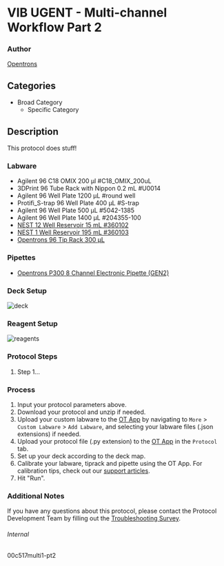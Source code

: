 # VIB UGENT - Multi-channel Workflow Part 2


### Author
[Opentrons](https://opentrons.com/)


## Categories
* Broad Category
	* Specific Category


## Description
This protocol does stuff!


### Labware
* Agilent 96 C18 OMIX 200 µl #C18_OMIX_200uL
* 3DPrint 96 Tube Rack with Nippon 0.2 mL #U0014
* Agilent 96 Well Plate 1200 µL #round well
* Protifi_S-trap 96 Well Plate 400 µL #S-trap
* Agilent 96 Well Plate 500 µL #5042-1385
* Agilent 96 Well Plate 1400 µL #204355-100
* [NEST 12 Well Reservoir 15 mL #360102](http://www.cell-nest.com/page94?_l=en&product_id=102)
* [NEST 1 Well Reservoir 195 mL #360103](http://www.cell-nest.com/page94?_l=en&product_id=102)
* [Opentrons 96 Tip Rack 300 µL](https://shop.opentrons.com/collections/opentrons-tips/products/opentrons-300ul-tips)


### Pipettes
* [Opentrons P300 8 Channel Electronic Pipette (GEN2)](https://shop.opentrons.com/8-channel-electronic-pipette/)


### Deck Setup
![deck](https://opentrons-protocol-library-website.s3.amazonaws.com/custom-README-images/00c517multi1-pt2/deck.png)


### Reagent Setup
![reagents](https://opentrons-protocol-library-website.s3.amazonaws.com/custom-README-images/00c517multi1-pt2/reagents.png)


### Protocol Steps
1. Step 1...


### Process
1. Input your protocol parameters above.
2. Download your protocol and unzip if needed.
3. Upload your custom labware to the [OT App](https://opentrons.com/ot-app) by navigating to `More` > `Custom Labware` > `Add Labware`, and selecting your labware files (.json extensions) if needed.
4. Upload your protocol file (.py extension) to the [OT App](https://opentrons.com/ot-app) in the `Protocol` tab.
5. Set up your deck according to the deck map.
6. Calibrate your labware, tiprack and pipette using the OT App. For calibration tips, check out our [support articles](https://support.opentrons.com/en/collections/1559720-guide-for-getting-started-with-the-ot-2).
7. Hit "Run".


### Additional Notes
If you have any questions about this protocol, please contact the Protocol Development Team by filling out the [Troubleshooting Survey](https://protocol-troubleshooting.paperform.co/).


###### Internal
00c517multi1-pt2
